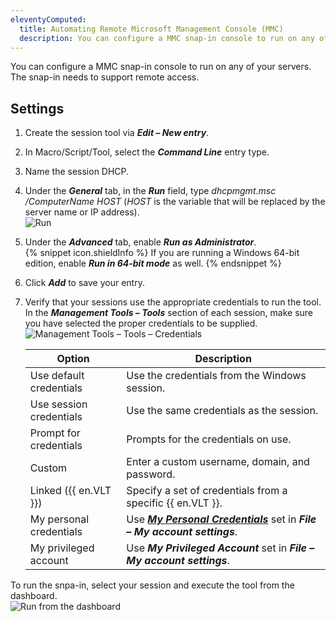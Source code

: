 ```yaml
---
eleventyComputed:
  title: Automating Remote Microsoft Management Console (MMC)
  description: You can configure a MMC snap-in console to run on any of your servers. The snap-in needs to support remote access.
---
```

You can configure a MMC snap-in console to run on any of your servers. The snap-in needs to support remote access.

## Settings

1. Create the session tool via ***Edit – New entry***.  
1. In Macro/Script/Tool, select the ***Command Line*** entry type.  
1. Name the session DHCP.  
1. Under the ***General*** tab, in the ***Run*** field, type *dhcpmgmt.msc /ComputerName $HOST$* ($HOST$ is the variable that will be replaced by the server name or IP address).  
![Run](https://webdevolutions.azureedge.net/docs/en/kb/KB4529.png)  
1. Under the ***Advanced*** tab, enable ***Run as Administrator***.  
   {% snippet icon.shieldInfo %}
   If you are running a Windows 64-bit edition, enable ***Run in 64-bit mode*** as well.
   {% endsnippet %}
1. Click ***Add*** to save your entry.  
1. Verify that your sessions use the appropriate credentials to run the tool. In the ***Management Tools – Tools*** section of each session, make sure you have selected the proper credentials to be supplied.  
   ![Management Tools – Tools – Credentials](https://webdevolutions.azureedge.net/docs/en/kb/KB4530.png)  

   | Option                      | Description                                       |
   | --------------------------- | ------------------------------------------------- |
   | Use default credentials     | Use the credentials from the Windows session.     |
   | Use session credentials     | Use the same credentials as the session.          |
   | Prompt for credentials      | Prompts for the credentials on use.               |
   | Custom                      | Enter a custom username, domain, and password.    |
   | Linked ({{ en.VLT }})        | Specify a set of credentials from a specific {{ en.VLT }}. |
   | My personal credentials     | Use [***My Personal Credentials***](/rdm/windows/commands/file/my-account-settings/my-personal-credentials/) set in ***File – My account settings***. |
   | My privileged account       | Use ***My Privileged Account*** set in ***File – My account settings***. |

To run the snpa-in, select your session and execute the tool from the dashboard.  
![Run from the dashboard](https://webdevolutions.azureedge.net/docs/en/kb/KB4531.png)
